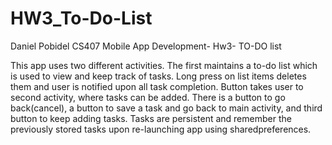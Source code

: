 # HW3_To-Do-List
Daniel Pobidel CS407 Mobile App Development- Hw3- TO-DO list

This app uses two different activities. The first maintains a to-do list which is used to view and keep
track of tasks. Long press on list items deletes them and user is notified upon all task completion.
Button takes user to second activity, where tasks can be added. There is a button to go back(cancel),
a button to save a task and go back to main activity, and third button to keep adding tasks. Tasks are 
persistent and remember the previously stored tasks upon re-launching app using sharedpreferences.
